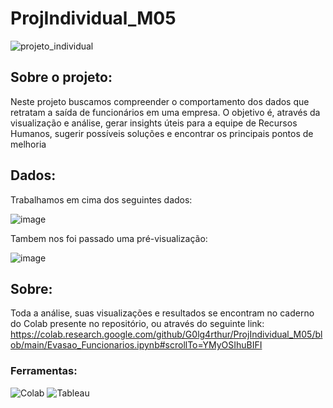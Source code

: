 # ProjIndividual_M05
![projeto_individual](https://github.com/G0lg4rthur/ProjIndividual_M05/assets/101434220/a093359a-10aa-4aba-84e8-9b92d3a61456)
## Sobre o projeto:
Neste projeto buscamos compreender o comportamento dos dados que retratam a saída de funcionários em uma empresa. O objetivo é, através da visualização e análise, gerar insights úteis para a equipe de Recursos Humanos, sugerir possíveis soluções e encontrar os principais pontos de melhoria
## Dados:
Trabalhamos em cima dos seguintes dados:


![image](https://github.com/G0lg4rthur/ProjIndividual_M05/assets/101434220/6604c89b-3a19-4f5b-ba0a-b16a8c02e52f)

Tambem nos foi passado uma pré-visualização:


![image](https://github.com/G0lg4rthur/ProjIndividual_M05/assets/101434220/0e80b931-28f1-49ae-ac41-89bc30b68ba6)

## Sobre:
  Toda a análise, suas visualizações e resultados se encontram no caderno do Colab presente no repositório, ou através do seguinte link: 
  https://colab.research.google.com/github/G0lg4rthur/ProjIndividual_M05/blob/main/Evasao_Funcionarios.ipynb#scrollTo=YMyOSIhuBIFI

### Ferramentas:
![Colab](https://img.shields.io/badge/Colab-F9AB00?style=for-the-badge&logo=googlecolab&color=525252)
![Tableau](https://img.shields.io/badge/Tableau-E97627?style=for-the-badge&logo=Tableau&logoColor=white)
